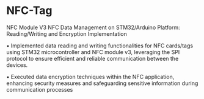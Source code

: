 # NFC-Tag
NFC Module V3
NFC Data Management on STM32/Arduino  Platform: Reading/Writing and Encryption
Implementation

• Implemented data reading and writing functionalities for NFC cards/tags using STM32
microcontroller and NFC module v3, leveraging the SPI protocol to ensure efficient and reliable
communication between the devices.

• Executed data encryption techniques within the NFC application, enhancing security measures and
safeguarding sensitive information during communication processes

